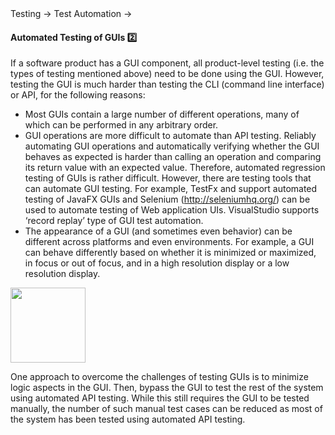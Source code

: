 <link rel="stylesheet" href="{{baseUrl}}/css/textbook.css">

<div class="website-content">

<div id="path">Testing &rarr; Test Automation &rarr;</div>

<div id="title">

#### Automated Testing of GUIs :two:

</div>

<div id="body">

If a software product has a GUI component, all product-level testing (i.e. the types of testing mentioned above) need to be done using the GUI. However, testing the GUI is much harder than testing the CLI (command line interface) or API, for the following reasons:

* Most GUIs contain a large number of different operations, many of which can be performed in any arbitrary order.
* GUI operations are more difficult to automate than API testing. Reliably automating GUI operations and automatically verifying whether the GUI behaves as expected is harder than calling an operation and comparing its return value with an expected value. Therefore, automated regression testing of GUIs is rather difficult. However, there are testing tools that can automate GUI testing. For example, TestFx and support automated testing of JavaFX GUIs and Selenium (http://seleniumhq.org/) can be used to automate testing of Web application UIs. VisualStudio supports ‘record replay’ type of GUI test automation.
* The appearance of a GUI (and sometimes even behavior) can be different across platforms and even environments. For example, a GUI can behave differently based on whether it is minimized or maximized, in focus or out of focus, and in a high resolution display or a low resolution display.

<img src="{{baseUrl}}/testing/testAutomation/testingGuis/images/diagram.png" height="120" />
<p/>

One approach to overcome the challenges of testing GUIs is to minimize logic aspects in the GUI. Then, bypass the GUI to test the rest of the system using automated API testing. While this still requires the GUI to be tested manually, the number of such manual test cases can be reduced as most of the system has been tested using automated API testing.

</div>

<div id="extras">

<include src="exercises.md" />

<div>

</div>
